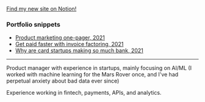 [Find my new site on Notion!](https://sanjanachowdhury.notion.site/sanjanachowdhury/This-is-Sanjana-faf1652961c94594bb0521ef96502856)

### Portfolio snippets
- [Product marketing one-pager, 2021](http://sanjananana.github.io/files/pdfs/One-Pager_APSIWifi.pdf)
- [Get paid faster with invoice factoring, 2021](https://www.linkedin.com/feed/update/urn:li:activity:6830570822978048001/) 
- [Why are card startups making so much bank, 2021](https://www.linkedin.com/pulse/why-card-startups-divvy-brex-ramp-booming-what-means-future-sanjana/)

***

Product manager with experience in startups, mainly focusing on AI/ML (I worked with machine learning for the Mars Rover once, and I've had perpetual anxiety about bad data ever since)

Experience working in fintech, payments, APIs, and analytics. 

